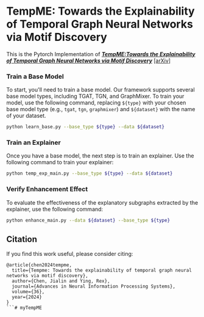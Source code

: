 # TempME: Towards the Explainability of Temporal Graph Neural Networks via Motif Discovery

This is the Pytorch Implementation of [**_TempME:Towards the Explainability of Temporal Graph Neural Networks via Motif Discovery_**](https://proceedings.neurips.cc/paper_files/paper/2023/hash/5c5bc3553815adb4d1a8a5b8701e41a9-Abstract-Conference.html) [[arXiv]](https://arxiv.org/abs/2310.19324)


### Train a Base Model

To start, you'll need to train a base model. Our framework supports several base model types, including TGAT, TGN, and GraphMixer. To train your model, use the following command, replacing `${type}` with your chosen base model type (e.g., `tgat`, `tgn`, `graphmixer`) and `${dataset}` with the name of your dataset.

```bash
python learn_base.py --base_type ${type} --data ${dataset}
```


### Train an Explainer
Once you have a base model, the next step is to train an explainer. Use the following command to train your explainer:

```bash
python temp_exp_main.py --base_type ${type} --data ${dataset}
```

### Verify Enhancement Effect
To evaluate the effectiveness of the explanatory subgraphs extracted by the explainer, use the following command:

```bash
python enhance_main.py --data ${dataset} --base_type ${type}
```
## Citation
If you find this work useful, please consider citing:

```
@article{chen2024tempme,
  title={Tempme: Towards the explainability of temporal graph neural networks via motif discovery},
  author={Chen, Jialin and Ying, Rex},
  journal={Advances in Neural Information Processing Systems},
  volume={36},
  year={2024}
}
```# myTempME
